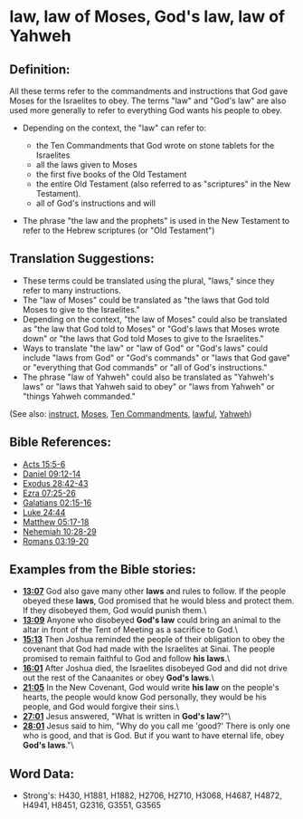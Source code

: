 # law, law of Moses, God's law, law of Yahweh #

## Definition: ##

All these terms refer to the commandments and instructions that God gave Moses for the Israelites to obey. The terms "law" and "God's law" are also used more generally to refer to everything God wants his people to obey.

* Depending on the context, the "law" can refer to:

  * the Ten Commandments that God wrote on stone tablets for the Israelites
  * all the laws given to Moses
  * the first five books of the Old Testament
  * the entire Old Testament (also referred to as "scriptures" in the New Testament).
  * all of God's instructions and will

* The phrase "the law and the prophets" is used in the New Testament to refer to the Hebrew scriptures (or "Old Testament")

## Translation Suggestions: ##

* These terms could be translated using the plural, "laws," since they refer to many instructions.
* The "law of Moses" could be translated as "the laws that God told Moses to give to the Israelites."
* Depending on the context, "the law of Moses" could also be translated as "the law that God told to Moses" or "God's laws that Moses wrote down" or "the laws that God told Moses to give to the Israelites."
* Ways to translate "the law" or "law of God" or "God's laws" could include "laws from God" or "God's commands" or "laws that God gave" or "everything that God commands" or "all of God's instructions."
* The phrase "law of Yahweh" could also be translated as "Yahweh's laws" or "laws that Yahweh said to obey" or "laws from Yahweh" or "things Yahweh commanded."

(See also: [instruct](../other/instruct.md), [Moses](../names/moses.md), [Ten Commandments](../other/tencommandments.md), [lawful](../other/lawful.md), [Yahweh](../kt/yahweh.md))

## Bible References: ##

* [Acts 15:5-6](rc://en/tn/help/act/15/05)
* [Daniel 09:12-14](rc://en/tn/help/dan/09/12)
* [Exodus 28:42-43](rc://en/tn/help/exo/28/42)
* [Ezra 07:25-26](rc://en/tn/help/ezr/07/25)
* [Galatians 02:15-16](rc://en/tn/help/gal/02/15)
* [Luke 24:44](rc://en/tn/help/luk/24/44)
* [Matthew 05:17-18](rc://en/tn/help/mat/05/17)
* [Nehemiah 10:28-29](rc://en/tn/help/neh/10/28)
* [Romans 03:19-20](rc://en/tn/help/rom/03/19)

## Examples from the Bible stories: ##

* __[13:07](rc://en/tn/help/obs/13/07)__ God also gave many other __laws__  and rules to follow. If the people obeyed these __laws__, God promised that he would bless and protect them. If they disobeyed them, God would punish them.\\
* __[13:09](rc://en/tn/help/obs/13/09)__ Anyone who disobeyed __God's law__  could bring an animal to the altar in front of the Tent of Meeting as a sacrifice to God.\\
* __[15:13](rc://en/tn/help/obs/15/13)__ Then Joshua reminded the people of their obligation to obey the covenant that God had made with the Israelites at Sinai. The people promised to remain faithful to God and follow __his laws__.\\
* __[16:01](rc://en/tn/help/obs/16/01)__ After Joshua died, the Israelites disobeyed God and did not drive out the rest of the Canaanites or obey __God's laws__.\\
* __[21:05](rc://en/tn/help/obs/21/05)__ In the New Covenant, God would write __his law__  on the people's hearts, the people would know God personally, they would be his people, and God would forgive their sins.\\
* __[27:01](rc://en/tn/help/obs/27/01)__ Jesus answered, "What is written in __God's law__?"\\
* __[28:01](rc://en/tn/help/obs/28/01)__ Jesus said to him, "Why do you call me 'good?' There is only one who is good, and that is God. But if you want to have eternal life, obey __God's laws__."\\

## Word Data: ##

* Strong's: H430, H1881, H1882, H2706, H2710, H3068, H4687, H4872, H4941, H8451, G2316, G3551, G3565
